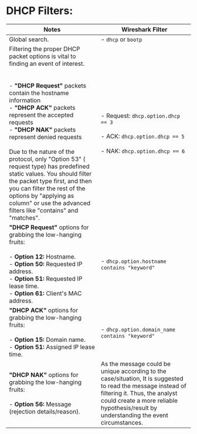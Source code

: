 


# **DHCP Filters:**

| **Notes**                                                                                                                                                                                                                                                                                                                                                                                                                                                                                                                                                               | **Wireshark Filter**                                                                                                                                                                                                                    |
| ----------------------------------------------------------------------------------------------------------------------------------------------------------------------------------------------------------------------------------------------------------------------------------------------------------------------------------------------------------------------------------------------------------------------------------------------------------------------------------------------------------------------------------------------------------------------- | --------------------------------------------------------------------------------------------------------------------------------------------------------------------------------------------------------------------------------------- |
| Global search.                                                                                                                                                                                                                                                                                                                                                                                                                                                                                                                                                          | - `dhcp` or `bootp`                                                                                                                                                                                                                     |
| Filtering the proper DHCP packet options is vital to finding an event of interest.   <br>  <br><br>- **"DHCP Request"** packets contain the hostname information<br>- **"DHCP ACK"** packets represent the accepted requests<br>- **"DHCP NAK"** packets represent denied requests<br><br>Due to the nature of the protocol, only "Option 53" ( request type) has predefined static values. You should filter the packet type first, and then you can filter the rest of the options by "applying as column" or use the advanced filters like "contains" and "matches". | - Request: `dhcp.option.dhcp == 3`<br><br>- ACK: `dhcp.option.dhcp == 5`<br><br>- NAK: `dhcp.option.dhcp == 6`                                                                                                                          |
| **"DHCP Request"** options for grabbing the low-hanging fruits:<br><br>- **Option 12:** Hostname.<br>- **Option 50:** Requested IP address.<br>- **Option 51:** Requested IP lease time.<br>- **Option 61:** Client's MAC address.                                                                                                                                                                                                                                                                                                                                      | - `dhcp.option.hostname contains "keyword"`                                                                                                                                                                                             |
| **"DHCP ACK"** options for grabbing the low-hanging fruits:<br><br>- **Option 15:** Domain name.<br>- **Option 51:** Assigned IP lease time.                                                                                                                                                                                                                                                                                                                                                                                                                            | - `dhcp.option.domain_name contains "keyword"`                                                                                                                                                                                          |
| **"DHCP NAK"** options for grabbing the low-hanging fruits:<br><br>- **Option 56:** Message (rejection details/reason).                                                                                                                                                                                                                                                                                                                                                                                                                                                 | As the message could be unique according to the case/situation, It is suggested to read the message instead of filtering it. Thus, the analyst could create a more reliable hypothesis/result by understanding the event circumstances. |


